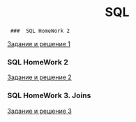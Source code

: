  <div align='center'>
  
  #  SQL
  
  </div>
  
     ###  SQL HomeWork 2
  
  [Задание и решение 1](https://github.com/mranolegprivate/SQL/blob/main/HW_1.sql "Решение 1")
  
   ###  SQL HomeWork 2
  
  [Задание и решение 2](https://github.com/mranolegprivate/SQL/blob/main/HW_2.sql "Решение 2")
  
   ###  SQL HomeWork 3. Joins
  
  [Задание и решение 3](https://github.com/mranolegprivate/SQL/blob/main/HW_3.sql "Решение 3")

  
